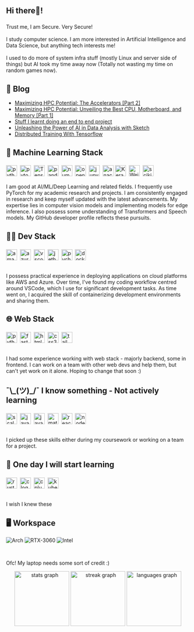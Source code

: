 <h2 align="left">Hi there👋!</h2>

###

<p align="left">Trust me, I am Secure. Very Secure!<br><br>I study computer science. I am more interested in Artificial Intelligence and Data Science, but anything tech interests me!<br><br>I used to do more of system infra stuff (mostly Linux and server side of things) but AI took my time away now (Totally not wasting my time on random games now).</p>

## 📝 Blog
<!-- BLOGPOSTS:START -->
- [Maximizing HPC Potential: The Accelerators [Part 2]](https://supersecurehuman.github.io/HPC-Selection-Part-2/)
- [Maximizing HPC Potential: Unveiling the Best CPU, Motherboard, and Memory [Part 1]](https://supersecurehuman.github.io/HPC-Selection-Part-1/)
- [Stuff I learnt doing an end to end project](https://supersecurehuman.github.io/My-Tips-working-On-End-To-End-Project/)
- [Unleashing the Power of AI in Data Analysis with Sketch](https://supersecurehuman.github.io/Sketch-The-AI-DataFrame-Master/)
- [Distributed Training With Tensorflow](https://supersecurehuman.github.io/Tensorflow-Distribtuted-Training/)
<!-- BLOGPOSTS:END -->

###

<h2 align="left">🤖 Machine Learning Stack</h2>

###

<div align="left">
<img src="https://img.shields.io/badge/Python-3776AB?logo=python&logoColor=white&style=for-the-badge" height="30"
  alt="python logo" />
  <img width="0" />
<img src="https://img.shields.io/badge/PyTorch-EE4C2C?logo=pytorch&logoColor=white&style=for-the-badge" height="30"
  alt="pytorch logo" />
  <img width="0" />
<img src="https://img.shields.io/badge/TensorFlow-FF6F00?logo=tensorflow&logoColor=black&style=for-the-badge"
  height="30" alt="TensorFlow logo" />
  <img width="0" />
<img src="https://img.shields.io/badge/pandas-150458?logo=pandas&logoColor=white&style=for-the-badge" height="30"
  alt="pandas logo" />
  <img width="0" />
<img src="https://img.shields.io/badge/NumPy-013243?logo=numpy&logoColor=white&style=for-the-badge" height="30"
  alt="numpy logo" />
  <img width="0" />
<img src="https://img.shields.io/badge/OpenCV-5C3EE8?logo=opencv&logoColor=white&style=for-the-badge" height="30"
  alt="opencv logo" />
  <img width="0" />
<img src="https://img.shields.io/badge/Jupyter-F37626?logo=jupyter&logoColor=black&style=for-the-badge" height="30"
  alt="jupyter logo" />
  <img width="0" />
<img src="https://img.shields.io/badge/Anaconda-44A833?logo=anaconda&logoColor=white&style=for-the-badge" height="30"
  alt="anaconda logo" />
<img src="https://img.shields.io/badge/Keras-%23D00000.svg?style=for-the-badge&logo=Keras&logoColor=white" height="30" alt="Keras logo" />
  <img width="0" />
<img src="https://img.shields.io/badge/Weights_&_Biases-FFBE00?style=for-the-badge&logo=WeightsAndBiases&logoColor=white" height="30" alt="Weights & Biases logo" />
  <img width="0" />
<img src="https://img.shields.io/badge/scikit--learn-%23F7931E.svg?style=for-the-badge&logo=scikit-learn&logoColor=white" height="30" alt="scikit-learn logo" />
</div>

<br>
I am good at AI/ML/Deep Learning and related fields. I frequently use PyTorch for my academic research and projects. I am consistently engaged in research and keep myself updated with the latest advancements. My expertise lies in computer vision models and implementing models for edge inference. I also possess some understanding of Transformers and Speech models. My GitHub developer profile reflects these pursuits.

###

<h2 align="left">👨‍💻 Dev Stack</h2>

###

<div align="left">
  <img src="https://img.shields.io/badge/Amazon AWS-232F3E?logo=amazonaws&logoColor=white&style=for-the-badge" height="30" alt="amazonwebservices logo"  />
  <img width="0" />
  <img src="https://img.shields.io/badge/Microsoft Azure-0078D4?logo=microsoftazure&logoColor=white&style=for-the-badge" height="30" alt="azure logo"  />
  <img width="0" />
  <img src="https://img.shields.io/badge/Visual Studio Code-007ACC?logo=visualstudiocode&logoColor=white&style=for-the-badge" height="30" alt="vscode logo"  />
  <img width="0" />
  <img src="https://img.shields.io/badge/JetBrains-000000?logo=jetbrains&logoColor=white&style=for-the-badge" height="30" alt="jetbrains logo"  />
  <img width="0" />
  <img src="https://img.shields.io/badge/PyCharm-000000?logo=pycharm&logoColor=white&style=for-the-badge" height="30" alt="pycharm logo"  />
  <img width="0" />
  <img src="https://img.shields.io/badge/Docker-2496ED?logo=docker&logoColor=white&style=for-the-badge" height="30" alt="docker logo"  />
</div>

<br>

I possess practical experience in deploying applications on cloud platforms like AWS and Azure. Over time, I've found my coding workflow centred around VSCode, which I use for significant development tasks. As time went on, I acquired the skill of containerizing development environments and sharing them.

###

<h2 align="left">🌐 Web Stack</h2>

###

<div align="left">
  <img src="https://img.shields.io/badge/Python-3776AB?logo=python&logoColor=white&style=for-the-badge" height="30" alt="python logo"  />
  <img width="0" />
  <img src="https://img.shields.io/badge/FastAPI-009688?logo=fastapi&logoColor=white&style=for-the-badge" height="30" alt="fastapi logo"  />
  <img width="0" />
  <img src="https://img.shields.io/badge/HTML5-E34F26?logo=html5&logoColor=white&style=for-the-badge" height="30" alt="html5 logo"  />
  <img width="0" />
  <img src="https://img.shields.io/badge/CSS3-1572B6?logo=css3&logoColor=white&style=for-the-badge" height="30" alt="css3 logo"  />
  <img width="0" />
  <img src="https://img.shields.io/badge/Tailwind CSS-06B6D4?logo=tailwindcss&logoColor=black&style=for-the-badge" height="30" alt="tailwindcss logo"  />
</div>

<br>

I had some experience working with web stack - majorly backend, some in frontend. I can work on a team with other web devs and help them, but can't yet work on it alone. Hoping to change that soon :)

###

<h2 align="left">¯\_(ツ)_/¯ I know something - Not actively learning</h2>

###

<div align="left">
  <img src="https://skillicons.dev/icons?i=scala" height="30" alt="scala logo"  />
  <img width="0" />
  <img src="https://skillicons.dev/icons?i=js" height="30" alt="javascript logo"  />
  <img width="0" />
  <img src="https://skillicons.dev/icons?i=java" height="30" alt="java logo"  />
  <img width="0" />
  <img src="https://skillicons.dev/icons?i=matlab" height="30" alt="matlab logo"  />
  <img width="0" />
  <img src="https://skillicons.dev/icons?i=react" height="30" alt="react logo"  />
  <img width="0" />
  <img src="https://skillicons.dev/icons?i=nodejs" height="30" alt="nodejs logo"  />
</div>

<br>

I picked up these skills either during my coursework or working on a team for a project. 

###

<h2 align="left">📙 One day I will start learning</h2>

###

<div align="left">
  <img src="https://img.shields.io/badge/Rust-000000?logo=rust&logoColor=white&style=for-the-badge" height="30" alt="rust logo"  />
  <img width="0" />
  <img src="https://img.shields.io/badge/C-A8B9CC?logo=c&logoColor=black&style=for-the-badge" height="30" alt="c logo"  />
  <img width="0" />
  <img src="https://img.shields.io/badge/C++-00599C?logo=cplusplus&logoColor=white&style=for-the-badge" height="30" alt="cplusplus logo"  />
  <img width="0" />
  <img src="https://img.shields.io/badge/Kubernetes-326CE5?logo=kubernetes&logoColor=white&style=for-the-badge" height="30" alt="kubernetes logo"  />
</div>

<br>

I wish I knew these

###

## 🖥️ Workspace

![Arch](https://img.shields.io/badge/Arch%20Linux-1793D1?logo=arch-linux&logoColor=fff&style=for-the-badge)
![RTX-3060](https://img.shields.io/badge/NVIDIA-RTX_3060-76B900?style=for-the-badge&logo=nvidia&logoColor=white)
![Intel](https://img.shields.io/badge/Intel-Core_i7_11800H-0071C5?style=for-the-badge&logo=intel&logoColor=white)

<br>

Ofc! My laptop needs some sort of credit :)

<div align="center">
  <img src="https://github-stats-supersecurehuman.vercel.app/api?username=SuperSecureHuman&hide_title=false&hide_rank=false&show_icons=true&include_all_commits=true&count_private=true&disable_animations=true&theme=github_dark&locale=en&hide_border=true" height="150" alt="stats graph"  />
  <img src="https://streak-stats.demolab.com?user=SuperSecureHuman&locale=en&mode=daily&theme=github_dark&hide_border=true&border_radius=5" height="150" alt="streak graph"  />
  <img src="https://github-stats-supersecurehuman.vercel.app/api/top-langs?username=SuperSecureHuman&locale=en&hide_title=false&layout=compact&card_width=320&langs_count=5&theme=github_dark&hide_border=true" height="150" alt="languages graph"  />
</div>

###
